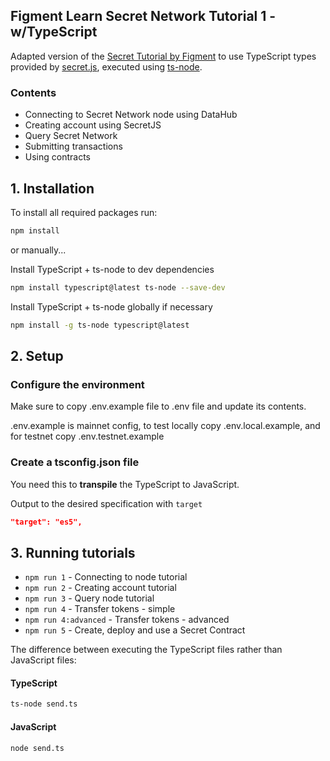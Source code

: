 ## Figment Learn Secret Network Tutorial 1 - w/TypeScript

Adapted version of the [Secret Tutorial by Figment](https://github.com/figment-networks/tutorials/tree/main/secret) to
use TypeScript types provided by [secret.js](https://www.npmjs.com/package/secretjs), executed using [ts-node](https://github.com/TypeStrong/ts-node).

### Contents

* Connecting to Secret Network node using DataHub
* Creating account using SecretJS
* Query Secret Network
* Submitting transactions
* Using contracts

## 1. Installation

To install all required packages run:

```bash
npm install
```

or manually...

Install TypeScript + ts-node to dev dependencies

```bash
npm install typescript@latest ts-node --save-dev
```

Install TypeScript + ts-node globally if necessary

```bash
npm install -g ts-node typescript@latest
```

## 2. Setup

### Configure the environment

Make sure to copy .env.example file to .env file and update its contents.

.env.example is mainnet config, to test locally copy .env.local.example, and for testnet copy .env.testnet.example

### Create a tsconfig.json file

You need this to **transpile** the TypeScript to JavaScript.

Output to the desired specification with `target`

```json
"target": "es5",
```

## 3. Running tutorials

* `npm run 1` - Connecting to node tutorial
* `npm run 2` - Creating account tutorial
* `npm run 3` - Query node tutorial
* `npm run 4` - Transfer tokens - simple
* `npm run 4:advanced` - Transfer tokens - advanced
* `npm run 5` - Create, deploy and use a Secret Contract

The difference between executing the TypeScript files rather than JavaScript files:

#### TypeScript

```bash
ts-node send.ts
``` 
#### JavaScript

```bash
node send.ts
```
